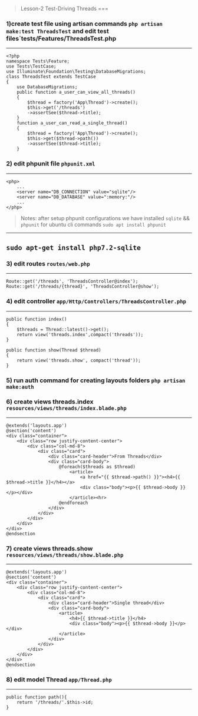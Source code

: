 > Lesson-2 Test-Driving Threads
===
### 1)create test file using artisan commands `php artisan make:test ThreadsTest` and edit test files`tests/Features/ThreadsTest.php
---
```
<?php
namespace Tests\Feature;
use Tests\TestCase;
use Illuminate\Foundation\Testing\DatabaseMigrations;
class ThreadsTest extends TestCase
{
    use DatabaseMigrations;
    public function a_user_can_view_all_threads()
    {
        $thread = factory('App\Thread')->create();
        $this->get('/threads')
        ->assertSee($thread->title);
    }
    function a_user_can_read_a_single_thread()
    {
        $thread = factory('App\Thread')->create();
        $this->get($thread->path())
        ->assertSee($thread->title);
    }
```
### 2) edit phpunit file `phpunit.xml`
---
```
<php>
    ...
    <server name="DB_CONNECTION" value="sqlite"/>
    <server name="DB_DATABASE" value=":memory:"/>
    ...
</php>
```
> Notes: after setup phpunit configurations we have installed `sqlite` && `phpunit` for ubuntu cli commands
`sudo apt install phpunit`
---
`sudo apt-get install php7.2-sqlite`
---
### 3) edit routes `routes/web.php`
---
```
Route::get('/threads', 'ThreadsController@index');
Route::get('/threads/{thread}', 'ThreadsController@show');
```

### 4) edit controller `app/Http/Controllers/ThreadsController.php`
---
```
public function index()
{
    $threads = Thread::latest()->get();
    return view('threads.index',compact('threads'));
}

public function show(Thread $thread)
{
    return view('threads.show', compact('thread'));
}
```
### 5) run auth command for creating layouts folders `php artisan make:auth`

### 6) create views threads.index `resources/views/threads/index.blade.php`
---
```
@extends('layouts.app')
@section('content')
<div class="container">
    <div class="row justify-content-center">
        <div class="col-md-8">
            <div class="card">
                <div class="card-header">From Threads</div>
                <div class="card-body">
                    @foreach($threads as $thread)
                        <article>
                            <a href="{{ $thread->path() }}"><h4>{{ $thread->title }}</h4></a>
                            <div class="body"><p>{{ $thread->body }}</p></div>
                        </article><hr>
                    @endforeach
                </div>
            </div>
        </div>
    </div>
</div>
@endsection
```
###  7) create views threads.show `resources/views/threads/show.blade.php`
---
```
@extends('layouts.app')
@section('content')
<div class="container">
    <div class="row justify-content-center">
        <div class="col-md-8">
            <div class="card">
                <div class="card-header">Single thread</div>
                <div class="card-body">
                    <article>
                        <h4>{{ $thread->title }}</h4>
                        <div class="body"><p>{{ $thread->body }}</p></div>
                    </article>
                </div>
            </div>
        </div>
    </div>
</div>
@endsection
```
### 8) edit model Thread `app/Thread.php`
---
```
public function path(){
    return '/threads/'.$this->id;
}
```